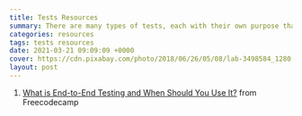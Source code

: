 ```yaml
---
title: Tests Resources
summary: There are many types of tests, each with their own purpose that cover specific aspects of the application. And so when you're testing your app, you should make sure that you have a good balance of various tests.
categories: resources
tags: tests resources
date: 2021-03-21 09:09:09 +0000
cover: https://cdn.pixabay.com/photo/2018/06/26/05/08/lab-3498584_1280.jpg
layout: post
---
```


1. [What is End-to-End Testing and When Should You Use It?](https://www.freecodecamp.org/news/end-to-end-testing-tutorial/) from Freecodecamp